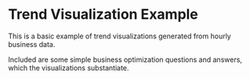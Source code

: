 # Trend Visualization Example
  
This is a basic example of trend visualizations generated from hourly business data.  
  
Included are some simple business optimization questions and answers, which the visualizations substantiate.  
